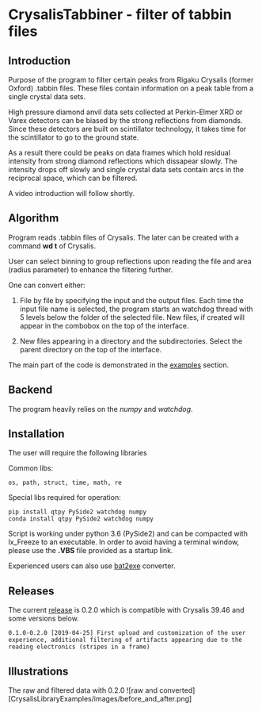 # CrysalisTabbiner - filter of tabbin files
## Introduction
Purpose of the program to filter certain peaks from Rigaku Crysalis (former Oxford) .tabbin files.
These files contain information on a peak table from a single crystal data sets.

High pressure diamond anvil data sets collected at Perkin-Elmer XRD or Varex detectors 
can be biased by the strong reflections from diamonds. Since these detectors are built on scintillator technology, 
it takes time for the scintillator to go to the ground state.
 
As a result there could be peaks on data frames which hold residual intensity from strong diamond reflections which dissapear slowly.
The intensity drops off slowly and single crystal data sets contain arcs in the reciprocal space, which can be filtered.

A video introduction will follow shortly.

## Algorithm
Program reads .tabbin files of Crysalis.
The later can be created with a command __wd t__ of Crysalis. 

User can select binning to group reflections upon reading the file and area (radius parameter) to enhance the filtering further.

One can convert either:
1. File by file by specifying the input and the output files. 
Each time the input file name is selected, the program starts an watchdog thread with 5 levels below the folder of the selected file.
New files, if created will appear in the combobox on the top of the interface. 

2. New files appearing in a directory and the subdirectories. Select the parent directory on the top of the interface.

The main part of the code is demonstrated in the [examples](CrysalisLibraryExamples/) section.

## Backend
The program heavily relies on the _numpy_ and _watchdog_.

## Installation
The user will require the following libraries

Common libs:
    
    os, path, struct, time, math, re

Special libs required for operation:

    pip install qtpy PySide2 watchdog numpy
    conda install qtpy PySide2 watchdog numpy

Script is working under python 3.6 (PySide2) and can be compacted with lx_Freeze to an executable.
In order to avoid having a terminal window, please use the __.VBS__ file provided as a startup link.

Experienced users can also use [bat2exe]( http://www.f2ko.de/de/b2e.php ) converter.

## Releases
The current [release](releases/) is 0.2.0 which is compatible with Crysalis 39.46 and some versions below.

    0.1.0-0.2.0 [2019-04-25] First upload and customization of the user experience, additional filtering of artifacts appearing due to the reading electronics (stripes in a frame)

## Illustrations
The raw and filtered data with 0.2.0
![raw and converted][CrysalisLibraryExamples/images/before_and_after.png]
